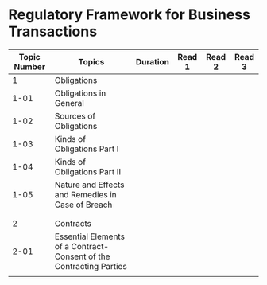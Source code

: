 # Regulatory Framework for Business Transactions

| Topic Number  | Topics                                                                | Duration  | Read 1    | Read 2    | Read 3    |
|---------------|-----------------------------------------------------------------------|-----------|-----------|-----------|-----------|
| 1             | Obligations                                                           |           |           |           |           |
| 1-01          | Obligations in General                                                |           |           |           |           |
| 1-02          | Sources of Obligations                                                |           |           |           |           |
| 1-03          | Kinds of Obligations Part I                                           |           |           |           |           |
| 1-04          | Kinds of Obligations Part II                                          |           |           |           |           |
| 1-05          | Nature and Effects and Remedies in Case of Breach                     |           |           |           |           |
|               |                                                                       |           |           |           |           |
|               |                                                                       |           |           |           |           |
| 2             | Contracts                                                             |           |           |           |           |
| 2-01          | Essential Elements of a Contract-Consent of the Contracting Parties   |           |           |           |           |
|               |                                                                       |           |           |           |           |